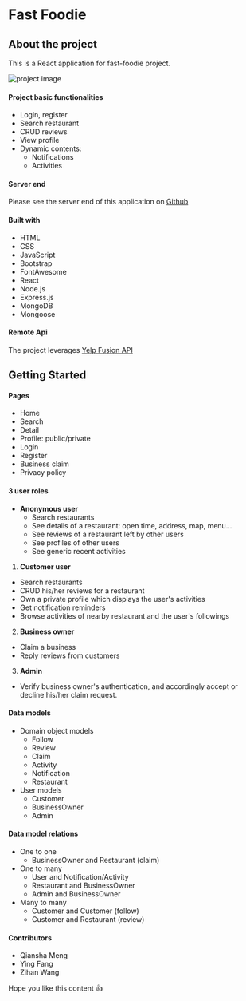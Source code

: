 # Fast Foodie



## About the project
This is a React application for fast-foodie project.

![project image](https://i.postimg.cc/zzdFj8QP/Screen-Shot-2021-12-14-at-7-21-31-PM.png)


#### Project basic functionalities
- Login, register
- Search restaurant
- CRUD reviews
- View profile
- Dynamic contents: 
  - Notifications
  - Activities


#### Server end
Please see the server end of this application on [Github](https://github.com/mengqianshasha/fast-foodie-server)


#### Built with
- HTML
- CSS
- JavaScript
- Bootstrap
- FontAwesome
- React
- Node.js
- Express.js
- MongoDB
- Mongoose


#### Remote Api
The project leverages [Yelp Fusion API](https://fusion.yelp.com/)



## Getting Started

#### Pages
- Home
- Search
- Detail
- Profile: public/private
- Login
- Register
- Business claim
- Privacy policy


#### 3 user roles
* **Anonymous user**
  - Search restaurants
  - See details of a restaurant: open time, address, map, menu...
  - See reviews of a restaurant left by other users
  - See profiles of other users
  - See generic recent activities
1. **Customer user**
  - Search restaurants
  - CRUD his/her reviews for a restaurant
  - Own a private profile which displays the user's activities
  - Get notification reminders
  - Browse activities of nearby restaurant and the user's followings
2. **Business owner**
  - Claim a business
  - Reply reviews from customers
3. **Admin**
  - Verify business owner's authentication, and accordingly accept or decline his/her claim request.


#### Data models
- Domain object models
  - Follow
  - Review
  - Claim
  - Activity
  - Notification
  - Restaurant
- User models
  - Customer
  - BusinessOwner
  - Admin
 
 
#### Data model relations
- One to one
  - BusinessOwner and Restaurant (claim)
- One to many
  - User and Notification/Activity
  - Restaurant and BusinessOwner
  - Admin and BusinessOwner
- Many to many
  - Customer and Customer (follow)
  - Customer and Restaurant (review)


#### Contributors
- Qiansha Meng
- Ying Fang
- Zihan Wang


Hope you like this content :thumbsup:
